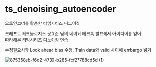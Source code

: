 # ts_denoising_autoencoder
오토인코더를 활용한 타임시리즈 디노이징

크래프트 테크놀로지스 문효준 님의 네이버 테크톡 발표에서 아이디어를 얻어 <br>
따라해본 타임시리즈 디노이징 연습

수정필요사항
Look ahead bias 수정, Train data와 valid 사이에 embargo 넣기


![875358eb-f6d2-4730-b285-fcf27788cd5d (1)](https://user-images.githubusercontent.com/40931326/83939561-f87f5f80-a818-11ea-958d-0c4f7952f49f.png)
